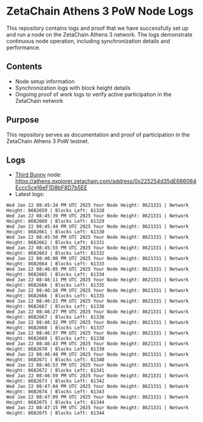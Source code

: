 # ZetaChain Athens 3 PoW Node Logs
This repository contains logs and proof that we have successfully set up and run a node on the ZetaChain Athens 3 network. The logs demonstrate continuous node operation, including synchronization details and performance.

## Contents
- Node setup information
- Synchronization logs with block height details
- Ongoing proof of work logs to verify active participation in the ZetaChain network

## Purpose
This repository serves as documentation and proof of participation in the ZetaChain Athens 3 PoW testnet.

## Logs

- [Third Bunny](https://thirdbunny.xyz/) node: https://athens.explorer.zetachain.com/address/0x225254d35dE666064Eccc5ce16eF1D8bF8D7b5EE
- Latest logs:
```
Wed Jan 22 08:45:34 PM UTC 2025 Your Node Height: 8621331 | Network Height: 8682659 | Blocks Left: 61328
Wed Jan 22 08:45:39 PM UTC 2025 Your Node Height: 8621331 | Network Height: 8682660 | Blocks Left: 61329
Wed Jan 22 08:45:44 PM UTC 2025 Your Node Height: 8621331 | Network Height: 8682661 | Blocks Left: 61330
Wed Jan 22 08:45:50 PM UTC 2025 Your Node Height: 8621331 | Network Height: 8682662 | Blocks Left: 61331
Wed Jan 22 08:45:55 PM UTC 2025 Your Node Height: 8621331 | Network Height: 8682663 | Blocks Left: 61332
Wed Jan 22 08:46:00 PM UTC 2025 Your Node Height: 8621331 | Network Height: 8682664 | Blocks Left: 61333
Wed Jan 22 08:46:05 PM UTC 2025 Your Node Height: 8621331 | Network Height: 8682665 | Blocks Left: 61334
Wed Jan 22 08:46:11 PM UTC 2025 Your Node Height: 8621331 | Network Height: 8682666 | Blocks Left: 61335
Wed Jan 22 08:46:16 PM UTC 2025 Your Node Height: 8621331 | Network Height: 8682666 | Blocks Left: 61335
Wed Jan 22 08:46:22 PM UTC 2025 Your Node Height: 8621331 | Network Height: 8682667 | Blocks Left: 61336
Wed Jan 22 08:46:27 PM UTC 2025 Your Node Height: 8621331 | Network Height: 8682667 | Blocks Left: 61336
Wed Jan 22 08:46:32 PM UTC 2025 Your Node Height: 8621331 | Network Height: 8682668 | Blocks Left: 61337
Wed Jan 22 08:46:37 PM UTC 2025 Your Node Height: 8621331 | Network Height: 8682669 | Blocks Left: 61338
Wed Jan 22 08:46:43 PM UTC 2025 Your Node Height: 8621331 | Network Height: 8682670 | Blocks Left: 61339
Wed Jan 22 08:46:48 PM UTC 2025 Your Node Height: 8621331 | Network Height: 8682671 | Blocks Left: 61340
Wed Jan 22 08:46:53 PM UTC 2025 Your Node Height: 8621331 | Network Height: 8682672 | Blocks Left: 61341
Wed Jan 22 08:46:59 PM UTC 2025 Your Node Height: 8621331 | Network Height: 8682673 | Blocks Left: 61342
Wed Jan 22 08:47:04 PM UTC 2025 Your Node Height: 8621331 | Network Height: 8682674 | Blocks Left: 61343
Wed Jan 22 08:47:09 PM UTC 2025 Your Node Height: 8621331 | Network Height: 8682675 | Blocks Left: 61344
Wed Jan 22 08:47:15 PM UTC 2025 Your Node Height: 8621331 | Network Height: 8682675 | Blocks Left: 61344
```
